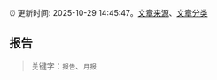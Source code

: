 :alarm_clock: 更新时间: 2025-10-29 14:45:47。[文章来源](/README.md)、[文章分类](/TAGS.md)

## 报告


> 关键字：`报告`、`月报`



